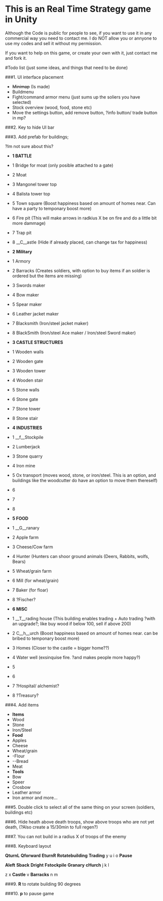 # This is an Real Time Strategy game in Unity
Although the Code is public for people to see, if you want to use it in any commercial way you need to contact me.
I do NOT allow you or annyone to use my codes and sell it without my permission.

If you want to help on this game, or create your own with it, just contact me and fork it.


#Todo list
(just some ideas, and things that need to be done)




###1. UI interface placement 

* ~~Minimap~~ (Is made)
* Buildmenu
* Fight/command armor menu (just sums up the soliers you have selected)
* Stock overview  (wood, food, stone etc) 
* Move the settings button, add remove button, ?info button/ trade button in mp?
  
###2. Key to hide UI bar 

###3. Add prefab for buildings;

?Im not sure about this?

* __1 BATTLE__
* 1 Bridge for moat (only posible attached to a gate)
* 2 Moat
* 3 Mangonel tower top
* 4 Balista tower top
* 5 Town square (Boost happiness based on amount of homes near. Can have a party to temponary boost more)
* 6 Fire pit (This will make arrows in radkius X be on fire and do a little bit more dammage)
* 7 Trap pit
* 8 __C__astle (Hide if already placed, can change tax for happiness) 

* __2 Military__
* 1 Armory
* 2 Barracks (Creates soldiers, with option to buy items if an soldier is ordered but the items are missing)
* 3 Swords maker
* 4 Bow maker
* 5 Spear maker
* 6 Leather jacket maker
* 7 Blacksmith (Iron/steel jacket maker)
* 8 BlackSmith (Iron/steel Ace maker / Iron/steel Sword maker) 

* __3 CASTLE STRUCTURES__
* 1 Wooden walls
* 2 Wooden gate
* 3 Wooden tower
* 4 Wooden stair
* 5 Stone walls
* 6 Stone gate
* 7 Stone tower
* 8 Stone stair

* __4 INDUSTRIES__
* 1 __f__Stockpile
* 2 Lumberjack
* 3 Stone quarry
* 4 Iron mine
* 5 Ox transport (moves wood, stone, or iron/steel. This is an option, and buildings like the woodcutter do have an option to move them thereself)
* 6 
* 7 
* 8 

* __5 FOOD__
* 1 __G__ranary
* 2 Apple farm
* 3 Cheese/Cow farm
* 4 Hunter (Hunters can shoor ground animals (Deers, Rabbits, wolfs, Bears)
* 5 Wheat/grain farm
* 6 Mill (for wheat/grain)
* 7 Baker (for floar)
* 8 ?Fischer?


* __6 MISC__
* 1 __T__rading house (This building enables trading + Auto trading ?with an upgrade?; like buy wood if below 100, sell if above 200)
* 2 C__h__urch (Boost happiness based on amount of homes near. can be bribed to temponary boost more)
* 3 Homes (Closer to the castle = bigger home??)
* 4 Water well (exsinquise fire. ?and makes people more happy?)
* 5 
* 6 
* 7 ?Hospital/ alchemist?	
* 8 ?Treasury?

###4. Add items

* __Items__
* Wood
* Stone
* Iron/Steel
* __Food__
* Apples
* Cheese
* Wheat/grain
* -Flour
* --Bread
* Meat
* __Tools__
* Bow
* Speer
* Crosbow
* Leather armor
* Iron armor
and more...

###5. Double click to select all of the same thing on your screen (soldiers, buildings etc) 

###6. Hide heath above death troops, show above troops who are not yet death, (?Also create a 15/30min to full regen?)

###7. You can not build in a radius X of troops of the enemy

###8. Keyboard layout

__QturnL__ __Qforward__ __EturnR__ __Rotatebuilding__ __Trading__ y u i o __Pause__

__Aleft__ __Sback__ __Dright__ __Fstockpile__ __Granary__ __cHurch__ j k l 

z x __Castle__ v __Barracks__ n m

###9. __R__ to rotate building 90 degrees

###10. __p__ to pause game
